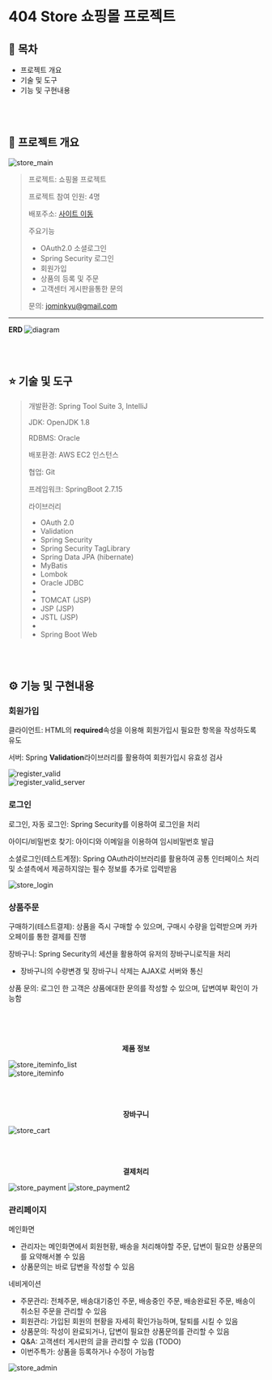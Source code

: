 # 404 Store 쇼핑몰 프로젝트
## :blue_book:  목차

- 프로젝트 개요
- 기술 및 도구
- 기능 및 구현내용

<br><br>

## :rainbow: 프로젝트 개요 

![store_main](https://github.com/jominkyu1/404Project/assets/18455743/b18df33a-d903-4773-a53d-a4197f3ee701)


> 프로젝트: 쇼핑몰 프로젝트 <br>
>  
> 프로젝트 참여 인원: 4명 <br>
>  
> 배포주소: <a href="http://3.37.67.219:8082/">사이트 이동</a> <br>
>  
> 주요기능
> - OAuth2.0 소셜로그인
> - Spring Security 로그인  
> - 회원가입  
> - 상품의 등록 및 주문
> - 고객센터 게시판을통한 문의
>   
> 문의: jominkyu@gmail.com  

<hr>

<b> ERD </b>
![diagram](https://github.com/jominkyu1/404Project/assets/18455743/185731a3-f2bf-4b67-81fa-06871d607926)

<br><br>

## :star: 기술 및 도구

> 개발환경: Spring Tool Suite 3, IntelliJ
> 
> JDK: OpenJDK 1.8
>
> RDBMS: Oracle
>
> 배포환경: AWS EC2 인스턴스
>
> 협업: Git 
> 
> 프레임워크: SpringBoot 2.7.15
>
> 라이브러리
> - OAuth 2.0
> - Validation
> - Spring Security
> - Spring Security TagLibrary
> - Spring Data JPA (hibernate)
> - MyBatis
> - Lombok
> - Oracle JDBC
> -
> - TOMCAT (JSP)
> - JSP (JSP)
> - JSTL (JSP)
> -
> - Spring Boot Web

<br><br>

## :gear: 기능 및 구현내용

### 회원가입
  
클라이언트: HTML의 <b>required</b>속성을 이용해 회원가입시 필요한 항목을 작성하도록 유도  
  
서버: Spring <b>Validation</b>라이브러리를 활용하여 회원가입시 유효성 검사

  
![register_valid](https://github.com/jominkyu1/404Project/assets/18455743/a93e95da-c470-4203-94a8-102785357734)  
![register_valid_server](https://github.com/jominkyu1/404Project/assets/18455743/1d36777e-1004-4f22-accd-fa002e50ce1b)
  
### 로그인  
  
로그인, 자동 로그인: Spring Security를 이용하여 로그인을 처리  
  
아이디/비밀번호 찾기: 아이디와 이메일을 이용하여 임시비밀번호 발급  
  
소셜로그인(테스트계정): Spring OAuth라이브러리를 활용하여 공통 인터페이스 처리 및 소셜측에서 제공하지않는 필수 정보를 추가로 입력받음

  
![store_login](https://github.com/jominkyu1/404Project/assets/18455743/110638bb-8491-43c0-a976-a3af7453d7ca)
  
  
### 상품주문

구매하기(테스트결제): 상품을 즉시 구매할 수 있으며, 구매시 수량을 입력받으며 카카오페이를 통한 결제를 진행  
  
장바구니: Spring Security의 세션을 활용하여 유저의 장바구니로직을 처리  
  - 장바구니의 수량변경 및 장바구니 삭제는 AJAX로 서버와 통신  
    
상품 문의: 로그인 한 고객은 상품에대한 문의를 작성할 수 있으며, 답변여부 확인이 가능함

<br><br><br>
  
<div align=center><b>제품 정보</b></div>  

![store_iteminfo_list](https://github.com/jominkyu1/404Project/assets/18455743/a51010bf-0030-4123-aa7f-69d2c68f06c0)  
![store_iteminfo](https://github.com/jominkyu1/404Project/assets/18455743/c4229a0b-7337-44f9-8889-4548c5461d38)  
  
<br><br>

<div align=center><b>장바구니</b></div>

![store_cart](https://github.com/jominkyu1/404Project/assets/18455743/a81419ef-aae4-4316-bdc2-769a3e17e1c2)
  
<br><br>
<div align=center><b>결제처리</b></div>

![store_payment](https://github.com/jominkyu1/404Project/assets/18455743/af8e1fe9-ba1f-4462-ae0b-7f56d9fa898c)
![store_payment2](https://github.com/jominkyu1/404Project/assets/18455743/709c9fc7-9ce2-4b5a-8361-7567cfdd7321)

    
### 관리페이지

메인화면  
- 관리자는 메인화면에서 회원현황, 배송을 처리해야할 주문, 답변이 필요한 상품문의를 요약해서볼 수 있음
- 상품문의는 바로 답변을 작성할 수 있음  

네비게이션  
- 주문관리: 전체주문, 배송대기중인 주문, 배송중인 주문, 배송완료된 주문, 배송이 취소된 주문을 관리할 수 있음
- 회원관리: 가입된 회원의 현황을 자세히 확인가능하며, 탈퇴를 시킬 수 있음
- 상품문의: 작성이 완료되거나, 답변이 필요한 상품문의를 관리할 수 있음
- Q&A: 고객센터 게시판의 글을 관리할 수 있음 (TODO)
- 이번주특가: 상품을 등록하거나 수정이 가능함
     
![store_admin](https://github.com/jominkyu1/404Project/assets/18455743/f1495044-a0e3-4a4f-ae9e-d8e324d76623)

